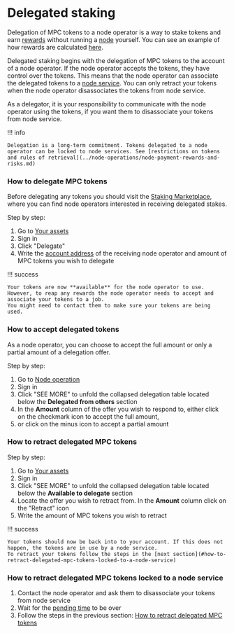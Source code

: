 # Delegated staking

Delegation of MPC tokens to a node operator is a way to stake tokens and earn [rewards](https://gitlab.com/partisiablockchain/node-operators-rewards/-/tree/main?ref_type=heads) without running
a [node](../pbc-fundamentals/dictionary.md#node) yourself. You can see an example of how rewards are calculated [here](./node-payment-rewards-and-risks.md#rewards-for-delegated-tokens).

Delegated staking begins with the delegation of MPC tokens to the account of a node operator. 
If the node operator accepts the tokens, they have control over the tokens. 
This means that the node operator can associate the delegated tokens to a [node service](../node-operations/start-running-a-node.md#which-node-should-you-run). 
You can only retract your tokens when the node operator disassociates the tokens from node service. 

As a delegator, it is your responsibility to communicate with the node operator using the tokens, 
if you want them to disassociate your tokens from node service.  

!!! info

    Delegation is a long-term commitment. Tokens delegated to a node operator can be locked to node services. See [restrictions on tokens and rules of retrieval](../node-operations/node-payment-rewards-and-risks.md)

### How to delegate MPC tokens

Before delegating any tokens you should visit the [Staking Marketplace](https://discord.com/channels/819902335567265792/1075334307821920337), where you can find node operators interested in receiving delegated stakes.

Step by step:

1. Go to [Your assets](https://browser.partisiablockchain.com/assets)
2. Sign in
3. Click "Delegate"   
4. Write the [account address](../pbc-fundamentals/dictionary.md#address) of the receiving node operator and amount of MPC tokens you wish to delegate 

!!! success 
    
    Your tokens are now **available** for the node operator to use.
    However, to reap any rewards the node operator needs to accept and associate your tokens to a job.
    You might need to contact them to make sure your tokens are being used.
    

### How to accept delegated tokens

As a node operator, you can choose to accept the full amount or only a partial amount of a delegation offer.

Step by step:

1. Go to [Node operation](https://browser.partisiablockchain.com/node-operation)
2. Sign in
3. Click "SEE MORE" to unfold the collapsed delegation table located below the **Delegated from others** section
4. In the **Amount** column of the offer you wish to respond to, either click on the checkmark icon to accept the full amount, 
5. or click on the minus icon to accept a partial amount

### How to retract delegated MPC tokens

Step by step:

1. Go to [Your assets](https://browser.partisiablockchain.com/assets)
2. Sign in
3. Click "SEE MORE" to unfold the collapsed delegation table located below the **Available to delegate** section
4. Locate the offer you wish to retract from. In the **Amount** column click on the "Retract" icon 
5. Write the amount of MPC tokens you wish to retract  

!!! success

    Your tokens should now be back into to your account. If this does not happen, the tokens are in use by a node service. 
    To retract your tokens follow the steps in the [next section](#how-to-retract-delegated-mpc-tokens-locked-to-a-node-service)

### How to retract delegated MPC tokens locked to a node service

1. Contact the node operator and ask them to disassociate your tokens from node service   
2. Wait for the [pending time](../node-operations/node-payment-rewards-and-risks.md) to be over
3. Follow the steps in the previous section: [How to retract delegated MPC tokens](#how-to-retract-delegated-mpc-tokens) 

